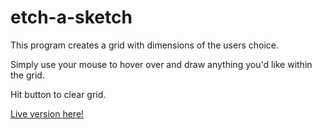 # etch-a-sketch

This program creates a grid with dimensions of the users choice. 

Simply use your mouse to hover over and draw anything you'd like within the grid.

Hit button to clear grid.

<a href="https://oalva-rez.github.io/etch-a-sketch/">Live version here!</a>
